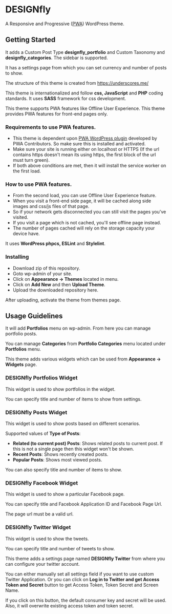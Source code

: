 # DESIGNfly

A Responsive and Progressive ([PWA](https://developers.google.com/web/progressive-web-apps)) WordPress theme.

## Getting Started

It adds a Custom Post Type **designfly_portfolio** and Custom Taxonomy and **designfly_categories**.
The sidebar is supported.

It has a settings page from which you can set currency and number of posts to show.

The structure of this theme is created from https://underscores.me/

This theme is internationalized and follow **css, JavaScript** and **PHP** coding standards. It uses **SASS** framework for css development.

This theme supports PWA features like Offline User Experience. This theme provides PWA features for front-end pages only.

### Requirements to use PWA features.

* This theme is dependent upon [PWA WordPress plugin](https://wordpress.org/plugins/pwa/) developed by PWA Contributors. So make sure this is installed and activated.
* Make sure your site is running either on localhost or HTTPS (If the url contains https doesn't mean its using https, the first block of the url must turn green).
* If both above conditions are met, then it will install the service worker on the first load.

### How to use PWA features.

* From the second load, you can use Offline User Experience feature.
* When you visit a front-end side page, it will be cached along side images and css/js files of that page.
* So if your network gets disconnected you can still visit the pages you've visited.
* If you visit a page which is not cached, you'll see offline page instead.
* The number of pages cached will rely on the storage capacity your device have.

It uses **WordPress phpcs, ESLint** and **Stylelint**.

### Installing

* Download zip of this repository.
* Goto wp-admin of your site.
* Click on **Appearance -> Themes** located in menu.
* Click on **Add New** and then **Upload Theme**.
* Upload the downloaded repository here.

After uploading, activate the theme from themes page.

## Usage Guidelines

It will add **Portfolios** menu on wp-admin. From here you can manage portfolio posts.

You can manage **Categories** from **Portfolio Categories** menu located under **Portfolios** menu.

This theme adds various widgets which can be used from **Appearance -> Widgets** page.

### DESIGNfly Portfolios Widget

This widget is used to show portfolios in the widget.

You can specify title and number of items to show from settings.

### DESIGNfly Posts Widget

This widget is used to show posts based on different scenarios.

Supported values of **Type of Posts**:
* **Related (to current post) Posts**: Shows related posts to current post. If this is not a single page then this widget won't be shown.
* **Recent Posts**: Shows recently created posts.
* **Popular Posts**: Shows most viewed posts.

You can also specify title and number of items to show.

### DESIGNfly Facebook Widget

This widget is used to show a particular Facebook page.

You can specify title and Facebook Application ID and Facebook Page Url.

The page url must be a valid url.

### DESIGNfly Twitter Widget

This widget is used to show the tweets.

You can specify title and number of tweets to show.

This theme adds a settings page named **DESIGNfly Twitter** from where you can configure your twitter account.

You can either manually set all settings field if you want to use custom Twitter Application.
Or you can click on **Log in to Twitter and get Access Token and Secret** button to get Access Token, Token Secret and Screen Name.

If you click on this button, the default consumer key and secret will be used. Also, it will overwrite existing access token and token secret.
